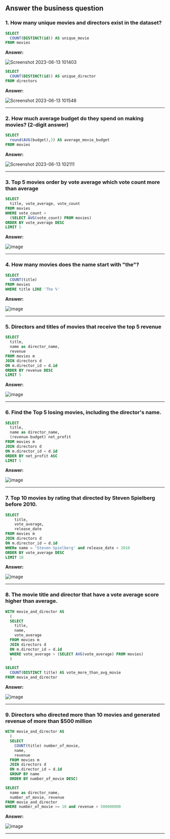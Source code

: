 ## Answer the business question

### 1. How many unique movies and directors exist in the dataset?
````sql
SELECT 
  COUNT(DISTINCT(id)) AS unique_movie
FROM movies
````
**Answer:**

![Screenshot 2023-06-13 101403](https://github.com/stlionnn/Movies_SQL/assets/98281969/9bdf3016-9f90-4ed5-abf4-0b30b69e68ca)

````sql
SELECT 
  COUNT(DISTINCT(id)) AS unique_director
FROM directors
````
**Answer:**

![Screenshot 2023-06-13 101548](https://github.com/stlionnn/Movies_SQL/assets/98281969/d320c830-0aeb-4818-873c-19cf1a7d77b2)

***

### 2. How much average budget do they spend on making movies? (2-digit answer)
````sql
SELECT 
  round(AVG(budget),2) AS average_movie_budget
FROM movies
````
**Answer:**

![Screenshot 2023-06-13 102111](https://github.com/stlionnn/Movies_SQL/assets/98281969/e29fa9e0-9fad-447c-a2d9-8eec5a105f82)

***

### 3. Top 5 movies order by vote average which vote count more than average
````sql 
SELECT 
  title, vote_average, vote_count 
FROM movies
WHERE vote_count > 
  (SELECT AVG(vote_count) FROM movies)
ORDER BY vote_average DESC
LIMIT 5
````
**Answer:**

![image](https://github.com/stlionnn/Movies_SQL/assets/98281969/3a5c15df-c2d1-4325-a96b-48adf371a19e)

***

### 4. How many movies does the name start with "the"?
````sql 
SELECT 
  COUNT(title) 
FROM movies
WHERE title LIKE 'The %'
````
**Answer:**

![image](https://github.com/stlionnn/Movies_SQL/assets/98281969/a7e0fe4d-7833-4ccb-bc53-5c49d33a7d87)

***
### 5. Directors and titles of movies that receive the top 5 revenue
````sql 
SELECT 
  title, 
  name as director_name, 
  revenue 
FROM movies m
JOIN directors d 
ON m.director_id = d.id 
ORDER BY revenue DESC 
LIMIT 5
````
**Answer:**

![image](https://github.com/stlionnn/Movies_SQL/assets/98281969/ca2bf523-a2d3-41dc-893a-d3205d15b60a)

***
### 6. Find the Top 5 losing movies, including the director's name.
````sql 
SELECT 
  title, 
  name as director_name, 
  (revenue-budget) net_profit 
FROM movies m
JOIN directors d 
ON m.director_id = d.id
ORDER BY net_profit ASC
LIMIT 5
````
**Answer:**

![image](https://github.com/stlionnn/Movies_SQL/assets/98281969/ae1c5bc7-086d-4581-9b28-7c5731bda471)

***
### 7. Top 10 movies by rating that directed by Steven Spielberg before 2010.
````sql 
SELECT 
	title, 
	vote_average, 
	release_date 
FROM movies m
JOIN directors d 
ON m.director_id = d.id
WHERe name = 'Steven Spielberg' and release_date < 2010
ORDER BY vote_average DESC
LIMIT 10
````
**Answer:**

![image](https://github.com/stlionnn/Movies_SQL/assets/98281969/d1df6adf-19f3-43b8-824a-00401bfed7a4)

***
### 8. The movie title and director that have a vote average score higher than average.
````sql 
WITH movie_and_director AS 
  (
  SELECT 
    title,
    name, 
    vote_average 
  FROM movies m 
  JOIN directors d 
  ON m.director_id = d.id
  WHERE vote_average > (SELECT AVG(vote_average) FROM movies)
  )

SELECT 
  COUNT(DISTINCT title) AS vote_more_than_avg_movie 
FROM movie_and_director
````
**Answer:**

![image](https://github.com/stlionnn/Movies_SQL/assets/98281969/da56cf87-70b3-4af7-834c-603cbd86b6ff)

***
### 9. Directors who directed more than 10 movies and generated revenue of more than $500 million
````sql 
WITH movie_and_director AS 
  (
  SELECT 
    COUNT(title) number_of_movie, 
    name, 
    revenue 
  FROM movies m
  JOIN directors d 
  ON m.director_id = d.id 
  GROUP BY name
  ORDER BY number_of_movie DESC)

SELECT 
  name as director_name, 
  number_of_movie, revenue 
FROM movie_and_director
WHERE number_of_movie >= 10 and revenue > 500000000
````
**Answer:**

![image](https://github.com/stlionnn/Movies_SQL/assets/98281969/f813264c-00dc-4566-9bca-83733d527e72)

***




























